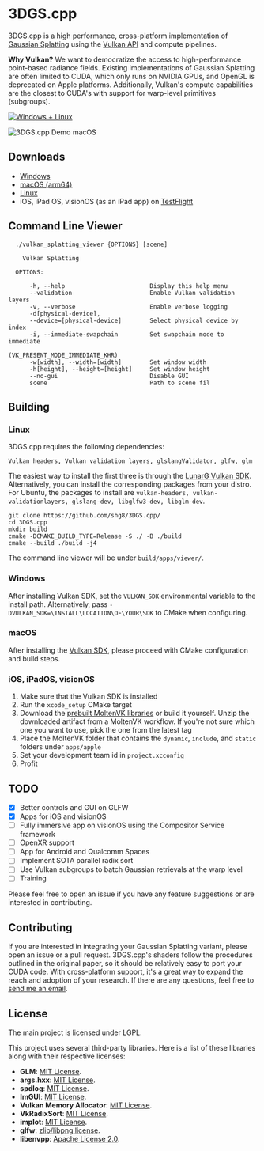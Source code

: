 # 3DGS.cpp

3DGS.cpp is a high performance, cross-platform implementation
of [Gaussian Splatting](https://repo-sam.inria.fr/fungraph/3d-gaussian-splatting/) using
the [Vulkan API](https://www.khronos.org/vulkan/) and compute pipelines.

**Why Vulkan?** We want to democratize the access to high-performance point-based radiance fields.
Existing implementations of Gaussian Splatting are often limited to CUDA, which only runs on NVIDIA GPUs, 
and OpenGL is deprecated on Apple platforms. Additionally, Vulkan's compute capabilities are the closest to CUDA's 
with support for warp-level primitives (subgroups).

[![Windows + Linux](https://github.com/shg8/3DGS.cpp/actions/workflows/cmake-multi-platform.yml/badge.svg?branch=main)](https://github.com/shg8/3DGS.cpp/actions/workflows/cmake-multi-platform.yml)

![3DGS.cpp Demo macOS](https://github.com/shg8/3DGS.cpp/assets/38004233/66542056-ce30-4998-a612-dd4f6792599e)

## Downloads
* [Windows](https://github.com/shg8/3DGS.cpp/releases/download/nightly/vulkan_splatting_viewer-windows-latest-amd64-nightly)
* [macOS (arm64)](https://github.com/shg8/3DGS.cpp/releases/download/nightly/vulkan_splatting_viewer-macos-14-arm64-nightly)
* [Linux](https://github.com/shg8/3DGS.cpp/releases/download/nightly/vulkan_splatting_viewer-ubuntu-latest-amd64-nightly)
* iOS, iPad OS, visionOS (as an iPad app) on [TestFlight](https://testflight.apple.com/join/0WzabeP7)

## Command Line Viewer

```
  ./vulkan_splatting_viewer {OPTIONS} [scene]

    Vulkan Splatting

  OPTIONS:

      -h, --help                        Display this help menu
      --validation                      Enable Vulkan validation layers
      -v, --verbose                     Enable verbose logging
      -d[physical-device],
      --device=[physical-device]        Select physical device by index
      -i, --immediate-swapchain         Set swapchain mode to immediate
                                        (VK_PRESENT_MODE_IMMEDIATE_KHR)
      -w[width], --width=[width]        Set window width
      -h[height], --height=[height]     Set window height
      --no-gui                          Disable GUI
      scene                             Path to scene fil
```

## Building
### Linux

3DGS.cpp requires the following dependencies:

`Vulkan headers, Vulkan validation layers, glslangValidator, glfw, glm`

The easiest way to install the first three is through the [LunarG Vulkan SDK](https://www.lunarg.com/vulkan-sdk/).
Alternatively, you can install the corresponding packages from your distro. For Ubuntu, the packages to install
are `vulkan-headers, vulkan-validationlayers, glslang-dev, libglfw3-dev, libglm-dev`.

```
git clone https://github.com/shg8/3DGS.cpp/
cd 3DGS.cpp
mkdir build
cmake -DCMAKE_BUILD_TYPE=Release -S ./ -B ./build
cmake --build ./build -j4
```
The command line viewer will be under `build/apps/viewer/`.
### Windows

After installing Vulkan SDK, set the `VULKAN_SDK` environmental variable to the install path. Alternatively,
pass `-DVULKAN_SDK=\INSTALL\LOCATION\OF\YOUR\SDK` to CMake when configuring.

### macOS
After installing the [Vulkan SDK](https://www.lunarg.com/vulkan-sdk/), please proceed with CMake configuration and build steps.

### iOS, iPadOS, visionOS
1. Make sure that the Vulkan SDK is installed
2. Run the `xcode_setup` CMake target
3. Download the [prebuilt MoltenVK libraries](https://github.com/KhronosGroup/MoltenVK/actions) or build it yourself. Unzip the downloaded artifact from a MoltenVK workflow. If you're not sure which one you want to use, pick the one from the latest tag
4. Place the MoltenVK folder that contains the `dynamic`, `include`, and `static` folders under `apps/apple`
5. Set your development team id in `project.xcconfig`
6. Profit

## TODO

- [x] Better controls and GUI on GLFW
- [x] Apps for iOS and visionOS
- [ ] Fully immersive app on visionOS using the Compositor Service framework
- [ ] OpenXR support
- [ ] App for Android and Qualcomm Spaces
- [ ] Implement SOTA parallel radix sort
- [ ] Use Vulkan subgroups to batch Gaussian retrievals at the warp level
- [ ] Training

Please feel free to open an issue if you have any feature suggestions or are interested in contributing.

## Contributing
If you are interested in integrating your Gaussian Splatting variant, please open an issue or a pull request.
3DGS.cpp's shaders follow the procedures outlined in the original paper, so it should be relatively
easy to port your CUDA code. With cross-platform support, it's a great way to expand the reach and adoption of your research.
If there are any questions, feel free to [send me an email](mailto:me@stevengao.net).

## License

The main project is licensed under LGPL.

This project uses several third-party libraries. Here is a list of these libraries along with their respective licenses:

- **GLM**: [MIT License](https://opensource.org/licenses/MIT).
- **args.hxx**: [MIT License](https://opensource.org/licenses/MIT).
- **spdlog**: [MIT License](https://opensource.org/licenses/MIT).
- **ImGUI**: [MIT License](https://opensource.org/licenses/MIT).
- **Vulkan Memory Allocator**: [MIT License](https://opensource.org/licenses/MIT).
- **VkRadixSort**: [MIT License](https://opensource.org/licenses/MIT).
- **implot**: [MIT License](https://opensource.org/licenses/MIT).
- **glfw**: [zlib/libpng license](https://www.glfw.org/license.html).
- **libenvpp**: [Apache License 2.0](https://www.apache.org/licenses/LICENSE-2.0).
